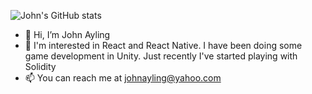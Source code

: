 ![John's GitHub stats](https://github-readme-stats.vercel.app/api/top-langs?username=JohnAyling1979&theme=dracula)

- 👋 Hi, I’m John Ayling
- 👀 I'm interested in React and React Native. I have been doing some game development in Unity. Just recently I've started playing with Solidity
- 📫 You can reach me at johnayling@yahoo.com

<!---
JohnAyling1979/JohnAyling1979 is a ✨ special ✨ repository because its `README.md` (this file) appears on your GitHub profile.
You can click the Preview link to take a look at your changes.
--->
